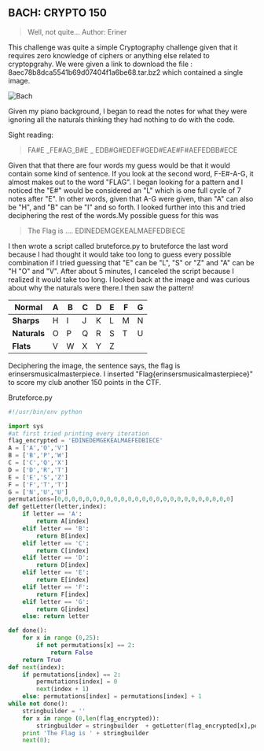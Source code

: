 BACH: CRYPTO 150
----------------------

>Well, not quite...
>Author: Eriner

This challenge was quite a simple Cryptography challenge given that it requires zero knowledge of ciphers or anything else related to cryptopgrahy. We were given a link to download the file : 8aec78b8dca5541b69d07404f1a6be68.tar.bz2 which contained a single image.

![Bach](https://github.com/ViviTurtle/Programming/blob/master/Competitions/Open2All_2015/Bach/f4923a0aa2a3cc07026e38f41b3cd673.png)

Given my piano background, I began to read the notes for what they were ignoring all the naturals thinking they had nothing to do with the code.

Sight reading:

>FA#E _FE#AG_B#E _ EDB#G#EDEF#GED#EAE#F#AEFEDBB#ECE

Given that that there are four words my guess would be that it would contain some kind of sentence. If you look at the second word, F-E#-A-G, it almost makes out to the word "FLAG". I began looking for a pattern and I noticed the "E#" would be considered an "L" which is one full cycle of 7 notes after "E". In other words, given that A-G were given, than "A" can also be "H", and "B" can be "I" and so forth. I looked further into this and tried deciphering the rest of the words.My possible guess for this was


>The Flag is .... EDINEDEMGEKEALMAEFEDBIECE

I then wrote a script called bruteforce.py to bruteforce the last word because I had thought it would take too long to guess every possible combination if I tried guessing that "E" can be "L", "S" or "Z" and "A" can be "H "O" and "V". After about 5 minutes, I canceled the script because I realized it would take too long. I looked back at the image and was curious about why the naturals were there.I then saw the pattern!

|Normal|A|B|C|D|E|F|G|
|------|-----|----|-----|-----|-----|-----|-----|
|**Sharps**|H|I|J|K|L|M|N|
|**Naturals**|O|P|Q|R|S|T|U|
|**Flats**|V|W|X|Y|Z|

Deciphering the image, the sentence says, the flag is erinsersmusicalmasterpiece. I inserted "Flag{erinsersmusicalmasterpiece}" to score my club another 150 points in the CTF.

Bruteforce.py

```python
#!/usr/bin/env python

import sys
#at first tried printing every iteration
flag_encrypted = 'EDINEDEMGEKEALMAEFEDBIECE'
A = ['A','O','V']
B = ['B','P','W']
C = ['C','Q','X']
D = ['D','R','T']
E = ['E','S','Z']
F = ['F','T','T']
G = ['N','U','U']
permutations=[0,0,0,0,0,0,0,0,0,0,0,0,0,0,0,0,0,0,0,0,0,0,0,0,0]
def getLetter(letter,index):
	if letter == 'A':
		return A[index]
	elif letter == 'B':
		return B[index]
	elif letter == 'C':
		return C[index]
	elif letter == 'D':
		return D[index]
	elif letter == 'E':
		return E[index]
	elif letter == 'F':
		return F[index]
	elif letter == 'G':
		return G[index]
	else: return letter

def done():
	for x in range (0,25):
		if not permutations[x] == 2:
			return False
	return True
def next(index):
	if permutations[index] == 2:
		permutations[index] = 0
		next(index + 1)
	else: permutations[index] = permutations[index] + 1
while not done():
	stringbuilder = ''
	for x in range (0,len(flag_encrypted)):
		stringbuilder = stringbuilder  + getLetter(flag_encrypted[x],permutations[x])
	print 'The Flag is ' + stringbuilder
	next(0);


